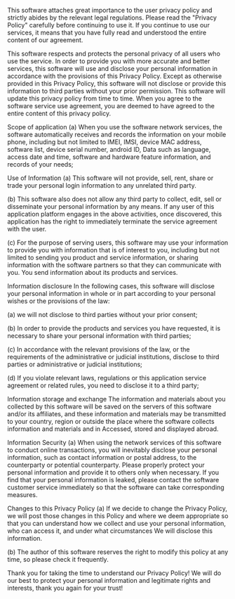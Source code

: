 This software attaches great importance to the user privacy policy and strictly abides by the relevant legal regulations. Please read the "Privacy Policy" carefully before continuing to use it. If you continue to use our services, it means that you have fully read and understood the entire content of our agreement.

This software respects and protects the personal privacy of all users who use the service. In order to provide you with more accurate and better services, this software will use and disclose your personal information in accordance with the provisions of this Privacy Policy. Except as otherwise provided in this Privacy Policy, this software will not disclose or provide this information to third parties without your prior permission. This software will update this privacy policy from time to time. When you agree to the software service use agreement, you are deemed to have agreed to the entire content of this privacy policy.

Scope of application
(a) When you use the software network services, the software automatically receives and records the information on your mobile phone, including but not limited to IMEI, IMSI, device MAC address, software list, device serial number, android ID, Data such as language, access date and time, software and hardware feature information, and records of your needs;

Use of Information
(a) This software will not provide, sell, rent, share or trade your personal login information to any unrelated third party.

(b) This software also does not allow any third party to collect, edit, sell or disseminate your personal information by any means. If any user of this application platform engages in the above activities, once discovered, this application has the right to immediately terminate the service agreement with the user.

(c) For the purpose of serving users, this software may use your information to provide you with information that is of interest to you, including but not limited to sending you product and service information, or sharing information with the software partners so that they can communicate with you. You send information about its products and services.

Information disclosure
In the following cases, this software will disclose your personal information in whole or in part according to your personal wishes or the provisions of the law:

(a) we will not disclose to third parties without your prior consent;

(b) In order to provide the products and services you have requested, it is necessary to share your personal information with third parties;

(c) In accordance with the relevant provisions of the law, or the requirements of the administrative or judicial institutions, disclose to third parties or administrative or judicial institutions;

(d) If you violate relevant laws, regulations or this application service agreement or related rules, you need to disclose it to a third party;

Information storage and exchange
The information and materials about you collected by this software will be saved on the servers of this software and/or its affiliates, and these information and materials may be transmitted to your country, region or outside the place where the software collects information and materials and in Accessed, stored and displayed abroad.

Information Security
(a) When using the network services of this software to conduct online transactions, you will inevitably disclose your personal information, such as contact information or postal address, to the counterparty or potential counterparty. Please properly protect your personal information and provide it to others only when necessary. If you find that your personal information is leaked, please contact the software customer service immediately so that the software can take corresponding measures.

Changes to this Privacy Policy
(a) If we decide to change the Privacy Policy, we will post those changes in this Policy and where we deem appropriate so that you can understand how we collect and use your personal information, who can access it, and under what circumstances We will disclose this information.

(b) The author of this software reserves the right to modify this policy at any time, so please check it frequently.

Thank you for taking the time to understand our Privacy Policy! We will do our best to protect your personal information and legitimate rights and interests, thank you again for your trust!
